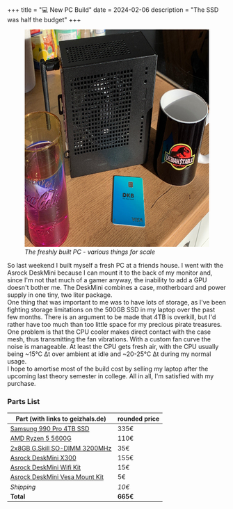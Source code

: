 +++
title = "💻 New PC Build"
date = 2024-02-06
description = "The SSD was half the budget"
+++

<figure>
<img src="./various-scales.jpg" height="500vw">
<figcaption><i>
The freshly built PC - various things for scale
</i></figcaption>
</figure>

So last weekend I built myself a fresh PC at a friends house.
I went with the Asrock DeskMini because I can mount it to the back of my monitor and, since I'm not that much of a gamer anyway, the inability to add a GPU doesn't bother me.
The DeskMini combines a case, motherboard and power supply in one tiny, two liter package. \
One thing that was important to me was to have lots of storage, as I've been fighting storage limitations on the 500GB SSD in my laptop over the past few months.
There is an argument to be made that 4TB is overkill, but I'd rather have too much than too little space for my precious pirate treasures. \
One problem is that the CPU cooler makes direct contact with the case mesh, thus transmitting the fan vibrations.
With a custom fan curve the noise is manageable.
At least the CPU gets fresh air, with the CPU usually being ~15°C Δt over ambient at idle and ~20-25°C Δt during my normal usage. \
I hope to amortise most of the build cost by selling my laptop after the upcoming last theory semester in college.
All in all, I'm satisfied with my purchase.

### Parts List

| Part (with links to geizhals.de)                                                                                      | rounded price |
|-----------------------------------------------------------------------------------------------------------------------|---------------|
| [Samsung 990 Pro 4TB SSD](https://geizhals.de/samsung-ssd-990-pro-4tb-mz-v9p4t0bw-a2798124.html)                      | 335€          |
| [AMD Ryzen 5 5600G](https://geizhals.de/amd-ryzen-5-5600g-100-100000252box-a2536507.html)                             | 110€          |
| [2x8GB G.Skill SO-DIMM 3200MHz](https://geizhals.de/g-skill-ripjaws-so-dimm-kit-16gb-f4-3200c22d-16grs-a2349370.html) | 35€           |
| [Asrock DeskMini X300](https://geizhals.de/asrock-deskmini-x300-a2345964.html)                                        | 155€          |
| [Asrock DeskMini Wifi Kit](https://geizhals.de/asrock-deskmini-wifi-kit-5rb000010010-a1531843.html)                   | 15€           |
| [Asrock DeskMini Vesa Mount Kit](https://geizhals.de/asrock-deskmini-vesa-mount-kit-5rb000010030-a1530360.html)       | 5€            |
| *Shipping*                                                                                                            | *10€*         |
| **Total**                                                                                                             | **665€**      |
